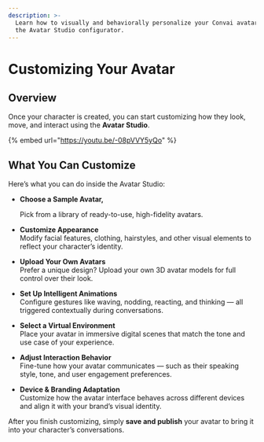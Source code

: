 ```yaml
---
description: >-
  Learn how to visually and behaviorally personalize your Convai avatar using
  the Avatar Studio configurator.
---
```


# Customizing Your Avatar

## **Overview**

Once your character is created, you can start customizing how they look, move, and interact using the **Avatar Studio**.

{% embed url="https://youtu.be/-08pVVY5yQo" %}

## What You Can Customize

Here’s what you can do inside the Avatar Studio:

*   **Choose a Sample Avatar,**

    Pick from a library of ready-to-use, high-fidelity avatars.
* **Customize Appearance**\
  Modify facial features, clothing, hairstyles, and other visual elements to reflect your character’s identity.
* **Upload Your Own Avatars**\
  Prefer a unique design? Upload your own 3D avatar models for full control over their look.
* **Set Up Intelligent Animations**\
  Configure gestures like waving, nodding, reacting, and thinking — all triggered contextually during conversations.
* **Select a Virtual Environment**\
  Place your avatar in immersive digital scenes that match the tone and use case of your experience.
* **Adjust Interaction Behavior**\
  Fine-tune how your avatar communicates — such as their speaking style, tone, and user engagement preferences.
* **Device & Branding Adaptation**\
  Customize how the avatar interface behaves across different devices and align it with your brand’s visual identity.

After you finish customizing, simply **save and publish** your avatar to bring it into your character’s conversations.
